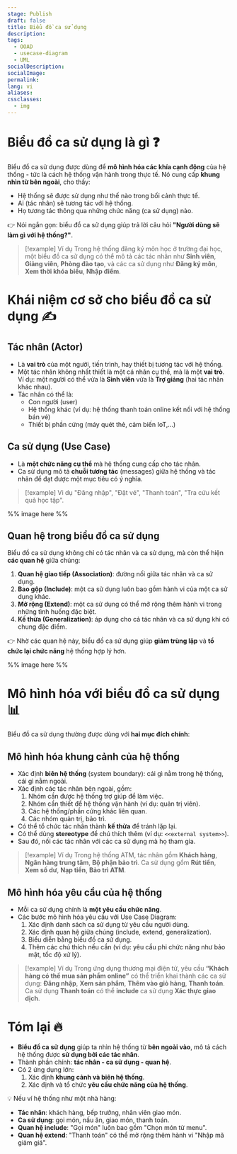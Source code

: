 ```yaml
---
stage: Publish
draft: false
title: Biểu đồ ca sử dụng
description:
tags:
  - OOAD
  - usecase-diagram
  - UML
socialDescription:
socialImage:
permalink:
lang: vi
aliases:
cssclasses:
  - img
---
```

# Biểu đồ ca sử dụng là gì ❓

Biểu đồ ca sử dụng được dùng để **mô hình hóa các khía cạnh động** của hệ thống - tức là cách hệ thống vận hành trong thực tế. Nó cung cấp **khung nhìn từ bên ngoài**, cho thấy:

- Hệ thống sẽ được sử dụng như thế nào trong bối cảnh thực tế.
- Ai (tác nhân) sẽ tương tác với hệ thống.
- Họ tương tác thông qua những chức năng (ca sử dụng) nào.

👉 Nói ngắn gọn: biểu đồ ca sử dụng giúp trả lời câu hỏi **"Người dùng sẽ làm gì với hệ thống?"**.

> [!example] Ví dụ
> Trong hệ thống đăng ký môn học ở trường đại học, một biểu đồ ca sử dụng có thể mô tả các tác nhân như **Sinh viên**, **Giảng viên**, **Phòng đào tạo**, và các ca sử dụng như **Đăng ký môn**, **Xem thời khóa biểu**, **Nhập điểm**.

# Khái niệm cơ sở cho biểu đồ ca sử dụng ✍️

## Tác nhân (Actor)

- Là **vai trò** của một người, tiến trình, hay thiết bị tương tác với hệ thống.
- Một tác nhân không nhất thiết là một cá nhân cụ thể, mà là một **vai trò**. Ví dụ: một người có thể vừa là **Sinh viên** vừa là **Trợ giảng** (hai tác nhân khác nhau).
- Tác nhân có thể là:
    - Con người (user)
    - Hệ thống khác (ví dụ: hệ thống thanh toán online kết nối với hệ thống bán vé)
    - Thiết bị phần cứng (máy quét thẻ, cảm biến IoT,…)

## Ca sử dụng (Use Case)
- Là **một chức năng cụ thể** mà hệ thống cung cấp cho tác nhân.
- Ca sử dụng mô tả **chuỗi tương tác** (messages) giữa hệ thống và tác nhân để đạt được một mục tiêu có ý nghĩa.

> [!example] Vi dụ
> "Đăng nhập", "Đặt vé", "Thanh toán", "Tra cứu kết quả học tập".

%% image here %%
## Quan hệ trong biểu đồ ca sử dụng
Biểu đồ ca sử dụng không chỉ có tác nhân và ca sử dụng, mà còn thể hiện **các quan hệ** giữa chúng:
1. **Quan hệ giao tiếp (Association)**: đường nối giữa tác nhân và ca sử dụng.
2. **Bao gộp (Include)**: một ca sử dụng luôn bao gồm hành vi của một ca sử dụng khác.
3. **Mở rộng (Extend)**: một ca sử dụng có thể mở rộng thêm hành vi trong những tình huống đặc biệt.
4. **Kế thừa (Generalization)**: áp dụng cho cả tác nhân và ca sử dụng khi có chung đặc điểm.

👉 Nhờ các quan hệ này, biểu đồ ca sử dụng giúp **giảm trùng lặp** và **tổ chức lại chức năng** hệ thống hợp lý hơn.

%% image here %%

# Mô hình hóa với biểu đồ ca sử dụng 📊

Biểu đồ ca sử dụng thường được dùng với **hai mục đích chính**:

## Mô hình hóa khung cảnh của hệ thống
- Xác định **biên hệ thống** (system boundary): cái gì nằm trong hệ thống, cái gì nằm ngoài.
- Xác định các tác nhân bên ngoài, gồm:
    1. Nhóm cần được hệ thống trợ giúp để làm việc.
    2. Nhóm cần thiết để hệ thống vận hành (ví dụ: quản trị viên).
    3. Các hệ thống/phần cứng khác liên quan.
    4. Các nhóm quản trị, bảo trì.
- Có thể tổ chức tác nhân thành **kế thừa** để tránh lặp lại.
- Có thể dùng **stereotype** để chú thích thêm (ví dụ: `<<external system>>`).
- Sau đó, nối các tác nhân với các ca sử dụng mà họ tham gia.

> [!example] Ví dụ
> Trong hệ thống ATM, tác nhân gồm **Khách hàng**, **Ngân hàng trung tâm**, **Bộ phận bảo trì**. Ca sử dụng gồm **Rút tiền**, **Xem số dư**, **Nạp tiền**, **Bảo trì ATM**.

## Mô hình hóa yêu cầu của hệ thống 

- Mỗi ca sử dụng chính là **một yêu cầu chức năng**.
- Các bước mô hình hóa yêu cầu với Use Case Diagram:
    1. Xác định danh sách ca sử dụng từ yêu cầu người dùng.
    2. Xác định quan hệ giữa chúng (include, extend, generalization).
    3. Biểu diễn bằng biểu đồ ca sử dụng.
    4. Thêm các chú thích nếu cần (ví dụ: yêu cầu phi chức năng như bảo mật, tốc độ xử lý).

> [!example] Ví dụ
> Trong ứng dụng thương mại điện tử, yêu cầu **“Khách hàng có thể mua sản phẩm online”** có thể triển khai thành các ca sử dụng: **Đăng nhập**, **Xem sản phẩm**, **Thêm vào giỏ hàng**, **Thanh toán**. Ca sử dụng **Thanh toán** có thể **include** ca sử dụng **Xác thực giao dịch**.

# Tóm lại 🔥

- **Biểu đồ ca sử dụng** giúp ta nhìn hệ thống từ **bên ngoài vào**, mô tả cách hệ thống được **sử dụng bởi các tác nhân**.
- Thành phần chính: **tác nhân - ca sử dụng - quan hệ**.
- Có 2 ứng dụng lớn:
    1. Xác định **khung cảnh và biên hệ thống**.
    2. Xác định và tổ chức **yêu cầu chức năng của hệ thống**.

💡 Nếu ví hệ thống như một nhà hàng:
- **Tác nhân**: khách hàng, bếp trưởng, nhân viên giao món.
- **Ca sử dụng**: gọi món, nấu ăn, giao món, thanh toán.
- **Quan hệ include**: "Gọi món" luôn bao gồm "Chọn món từ menu".
- **Quan hệ extend**: "Thanh toán" có thể mở rộng thêm hành vi "Nhập mã giảm giá".
